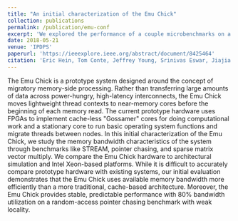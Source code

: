 ```yaml
---
title: "An initial characterization of the Emu Chick"
collection: publications
permalink: /publication/emu-conf
excerpt: 'We explored the performance of a couple microbenchmarks on a novel machine with migratory threads, meaning the compute goes where the data is, not the other way around.'
date: 2018-05-21
venue: 'IPDPS'
paperurl: 'https://ieeexplore.ieee.org/abstract/document/8425464'
citation: 'Eric Hein, Tom Conte, Jeffrey Young, Srinivas Eswar, Jiajia Li, **Patrick Lavin**, Richard Vuduc, Jason Riedy. (2018). &quot;An initial characterization of the Emu Chick.&quot; <i>IPDPS</i>.'
---
```

The Emu Chick is a prototype system designed around the concept of migratory memory-side processing. Rather than transferring large amounts of data across power-hungry, high-latency interconnects, the Emu Chick moves lightweight thread contexts to near-memory cores before the beginning of each memory read. The current prototype hardware uses FPGAs to implement cache-less "Gossamer" cores for doing computational work and a stationary core to run basic operating system functions and migrate threads between nodes. In this initial characterization of the Emu Chick, we study the memory bandwidth characteristics of the system through benchmarks like STREAM, pointer chasing, and sparse matrix vector multiply. We compare the Emu Chick hardware to architectural simulation and Intel Xeon-based platforms. While it is difficult to accurately compare prototype hardware with existing systems, our initial evaluation demonstrates that the Emu Chick uses available memory bandwidth more efficiently than a more traditional, cache-based architecture. Moreover, the Emu Chick provides stable, predictable performance with 80% bandwidth utilization on a random-access pointer chasing benchmark with weak locality.

